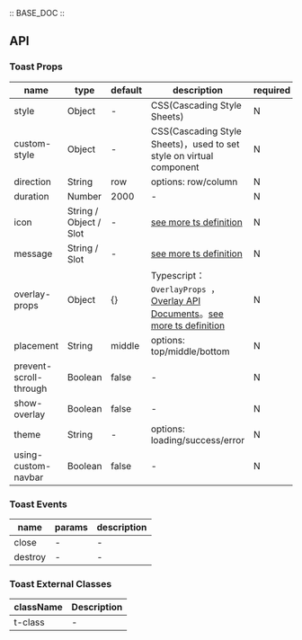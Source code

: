 :: BASE_DOC ::

## API

### Toast Props

name | type | default | description | required
-- | -- | -- | -- | --
style | Object | - | CSS(Cascading Style Sheets) | N
custom-style | Object | - | CSS(Cascading Style Sheets)，used to set style on virtual component | N
direction | String | row | options: row/column | N
duration | Number | 2000 | \- | N
icon | String / Object / Slot | - | [see more ts definition](https://github.com/Tencent/tdesign-miniprogram/blob/develop/src/common/common.ts) | N
message | String / Slot | - | [see more ts definition](https://github.com/Tencent/tdesign-miniprogram/blob/develop/src/common/common.ts) | N
overlay-props | Object | {} | Typescript：`OverlayProps `，[Overlay API Documents](./overlay?tab=api)。[see more ts definition](https://github.com/Tencent/tdesign-miniprogram/tree/develop/src/toast/type.ts) | N
placement | String | middle | options:  top/middle/bottom | N
prevent-scroll-through | Boolean | false | \- | N
show-overlay | Boolean | false | \- | N
theme | String | - | options: loading/success/error | N
using-custom-navbar | Boolean | false | \- | N

### Toast Events

name | params | description
-- | -- | --
close | \- | \-
destroy | \- | \-
### Toast External Classes

className | Description
-- | --
t-class | \-
